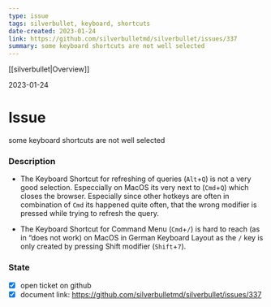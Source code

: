 ```yaml
---
type: issue
tags: silverbullet, keyboard, shortcuts
date-created: 2023-01-24
link: https://github.com/silverbulletmd/silverbullet/issues/337
summary: some keyboard shortcuts are not well selected
---
```


[[silverbullet|Overview]]

2023-01-24

# Issue

some keyboard shortcuts are not well selected

### Description
* The Keyboard Shortcut for refreshing of queries (`Alt`+`Q`) is not a very good selection. Especcially on MacOS its very next to (`Cmd`+`Q`) which closes the browser. Especially since other hotkeys are often in combination of `Cmd` its happened quite often, that the wrong modifier is pressed while trying to refresh the query.
  
* The Keyboard Shortcut for Command Menu (`Cmd`+`/`) is hard to reach (as in “does not work) on MacOS in German Keyboard Layout as the `/` key is only created by pressing Shift modifier (`Shift`+`7`). 


### State
* [x] open ticket on github
* [x] document link: https://github.com/silverbulletmd/silverbullet/issues/337